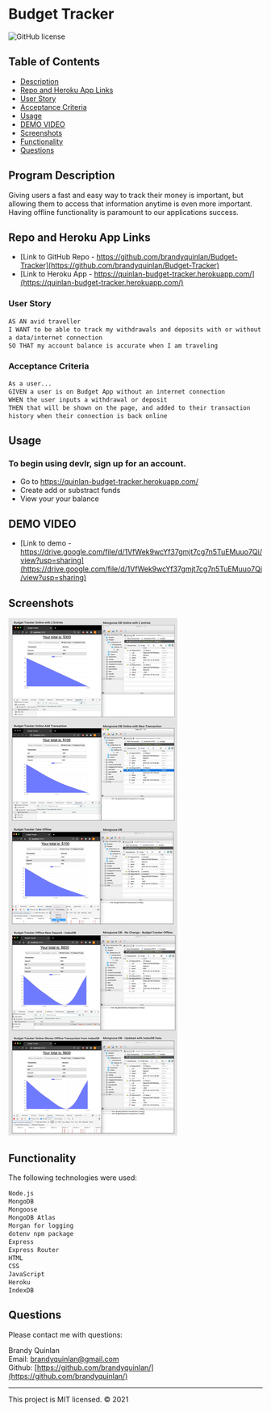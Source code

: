 # Budget Tracker
![GitHub license](https://img.shields.io/badge/License-MIT-orange)

## Table of Contents

- [Description](#program-description)
- [Repo and Heroku App Links](#repo-and-heroku-app-links)
- [User Story](#user-story)
- [Acceptance Criteria](#acceptance-criteria)
- [Usage](#usage)
- [DEMO VIDEO](#DEMO-VIDEO)
- [Screenshots](#screenshots)
- [Functionality](#functionality)
- [Questions](#questions)

## Program Description
Giving users a fast and easy way to track their money is important, but allowing them to access that information anytime is even more important. Having offline functionality is paramount to our applications success.

## Repo and Heroku App Links
* [Link to GitHub Repo - https://github.com/brandyquinlan/Budget-Tracker](https://github.com/brandyquinlan/Budget-Tracker)
* [Link to Heroku App - https://quinlan-budget-tracker.herokuapp.com/](https://quinlan-budget-tracker.herokuapp.com/)

### User Story

```
AS AN avid traveller
I WANT to be able to track my withdrawals and deposits with or without a data/internet connection
SO THAT my account balance is accurate when I am traveling
```

### Acceptance Criteria

```
As a user...
GIVEN a user is on Budget App without an internet connection
WHEN the user inputs a withdrawal or deposit
THEN that will be shown on the page, and added to their transaction history when their connection is back online
```

## Usage
### To begin using devlr, sign up for an account.

- Go to https://quinlan-budget-tracker.herokuapp.com/
- Create add or substract funds
- View your your balance

## DEMO VIDEO
* [Link to demo - https://drive.google.com/file/d/1VfWek9wcYf37gmjt7cg7n5TuEMuuo7Qi/view?usp=sharing](https://drive.google.com/file/d/1VfWek9wcYf37gmjt7cg7n5TuEMuuo7Qi/view?usp=sharing)

## Screenshots
![Screenshots](/public/img/budget-screenshots.png)


## Functionality

The following technologies were used:
```
Node.js
MongoDB
Mongoose
MongoDB Atlas
Morgan for logging
dotenv npm package
Express
Express Router
HTML
CSS
JavaScript
Heroku
IndexDB

```

## Questions
Please contact me with questions:

Brandy Quinlan
<br>
Email: <brandyquinlan@gmail.com>
<br>
Github: [https://github.com/brandyquinlan/](https://github.com/brandyquinlan/)

---
This project is MIT licensed. &copy; 2021
